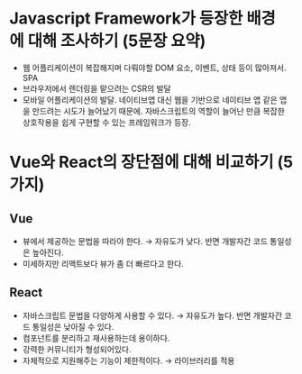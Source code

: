 # Javascript Framework가 등장한 배경에 대해 조사하기 (5문장 요약)

- 웹 어플리케이션이 복잡해지며 다뤄야할 DOM 요소, 이벤트, 상태 등이 많아져서. SPA
- 브라우저에서 렌더링을 맡으려는 CSR의 발달
- 모바일 어플리케이션의 발달. 네이티브앱 대신 웹을 기반으로 네이티브 앱 같은 앱을 만드려는 시도가 늘어났기 때문에. 자바스크립트의 역할이 늘어난 만큼 복잡한 상호작용을 쉽게 구현할 수 있는 프레임워크가 등장.

# Vue와 React의 장단점에 대해 비교하기 (5가지)

## Vue

- 뷰에서 제공하는 문법을 따라야 한다. → 자유도가 낮다. 반면 개발자간 코드 통일성은 높아진다.
- 미세하지만 리액트보다 뷰가 좀 더 빠르다고 한다.

## React

- 자바스크립트 문법을 다양하게 사용할 수 있다. → 자유도가 높다. 반면 개발자간 코드 통일성은 낮아질 수 있다.
- 컴포넌트를 분리하고 재사용하는데 용이하다.
- 강력한 커뮤니티가 형성되어있다.
- 자체적으로 지원해주는 기능이 제한적이다. → 라이브러리를 적용
